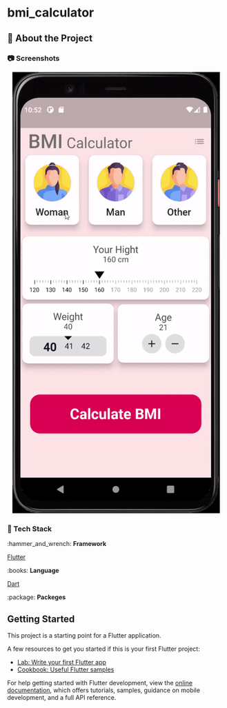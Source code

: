 # bmi_calculator

<!-- About the Project -->
## :star2: About the Project

<!-- Screenshots -->
### :camera: Screenshots

<div align="center"> 
  <img src="https://github.com/Anastasia9595/bmi/blob/master/assets/BMI%20Kalkulator.gif" alt="screenshot" />
</div>

<!-- TechStack -->
### :space_invader: Tech Stack
<p> :hammer_and_wrench: <strong> Framework </strong></p>
<a href="https://flutter.dev">Flutter</a>
<p> :books: <strong> Language</strong></p>
<a href="https://dart.dev">Dart</a>
<p> :package: <strong> Packeges</strong></p>


## Getting Started

This project is a starting point for a Flutter application.

A few resources to get you started if this is your first Flutter project:

- [Lab: Write your first Flutter app](https://docs.flutter.dev/get-started/codelab)
- [Cookbook: Useful Flutter samples](https://docs.flutter.dev/cookbook)

For help getting started with Flutter development, view the
[online documentation](https://docs.flutter.dev/), which offers tutorials,
samples, guidance on mobile development, and a full API reference.
